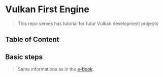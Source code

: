 # Vulkan First Engine

> This repo serves has tutorial for futur Vulkan development projects

 ## Table of Content

 ## Basic steps

 > Same informations as in the [e-book](vulkan_tutorial_en.pdf).
